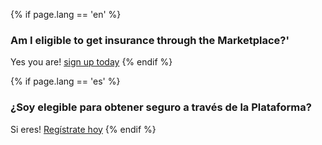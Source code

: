 {% if page.lang == 'en' %}
### Am I eligible to get insurance through the Marketplace?'
Yes you are! [sign up today](http://example.com)
{% endif %}

{% if page.lang == 'es' %}
### ¿Soy elegible para obtener seguro a través de la Plataforma?
Si eres! [Regístrate hoy](http://example.com)
{% endif %}
